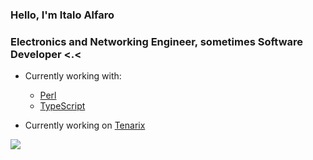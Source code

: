 <h3 align="left">Hello, I'm Italo Alfaro</h3>
<h3 align="left">Electronics and Networking Engineer, sometimes Software Developer <.<</h3>

- Currently working with: 
    * [Perl](https://www.perl.org)
    * [TypeScript](https://www.typescriptlang.org)
  
- Currently working on [Tenarix](https://github.com/tenarixorg/tenarix)

![](https://hit.yhype.me/github/profile?user_id=59491697)
